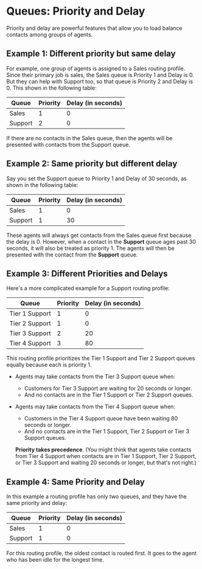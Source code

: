 # Queues: Priority and Delay<a name="concepts-routing-profiles-priority"></a>

Priority and delay are powerful features that allow you to load balance contacts among groups of agents\. 

## Example 1: Different priority but same delay<a name="concepts-routing-profiles-priority-example1"></a>

For example, one group of agents is assigned to a Sales routing profile\. Since their primary job is sales, the Sales queue is Priority 1 and Delay is 0\. But they can help with Support too, so that queue is Priority 2 and Delay is 0\. This shown in the following table:


| Queue | Priority | Delay \(in seconds\) | 
| --- | --- | --- | 
|  Sales  |  1  |  0  | 
|  Support  |  2  |  0  | 

If there are no contacts in the Sales queue, then the agents will be presented with contacts from the Support queue\. 

## Example 2: Same priority but different delay<a name="concepts-routing-profiles-priority-example2"></a>

Say you set the Support queue to Priority 1 and Delay of 30 seconds, as shown in the following table: 


| Queue | Priority | Delay \(in seconds\) | 
| --- | --- | --- | 
|  Sales  |  1  |  0  | 
|  Support  |  1  |  30  | 

These agents will always get contacts from the Sales queue first because the delay is 0\. However, when a contact in the **Support** queue ages past 30 seconds, it will also be treated as priority 1\. The agents will then be presented with the contact from the **Support** queue\. 

## Example 3: Different Priorities and Delays<a name="concepts-routing-profiles-priority-example3"></a>

Here's a more complicated example for a Support routing profile:


| Queue | Priority | Delay \(in seconds\) | 
| --- | --- | --- | 
|  Tier 1 Support  |  1  |  0  | 
|  Tier 2 Support  |  1  |  0  | 
|  Tier 3 Support  |  2  |  20  | 
|  Tier 4 Support  |  3  |  80  | 

This routing profile prioritizes the Tier 1 Support and Tier 2 Support queues equally because each is priority 1\.
+ Agents may take contacts from the Tier 3 Support queue when:
  + Customers for Tier 3 Support are waiting for 20 seconds or longer\.
  + And no contacts are in the Tier 1 Support or Tier 2 Support queues\.
+ Agents may take contacts from the Tier 4 Support queue when:
  + Customers in the Tier 4 Support queue have been waiting 80 seconds or longer\.
  + And no contacts are in the Tier 1 Support, Tier 2 Support or Tier 3 Support queues\.

  **Priority takes precedence**\. \(You might think that agents take contacts from Tier 4 Support when contacts are in Tier 1 Support, Tier 2 Support, or Tier 3 Support and waiting 20 seconds or longer, but that's not right\.\) 

## Example 4: Same Priority and Delay<a name="concepts-routing-profiles-priority-example4"></a>

In this example a routing profile has only two queues, and they have the same priority and delay:


| Queue | Priority | Delay \(in seconds\) | 
| --- | --- | --- | 
|  Sales  |  1  |  0  | 
|  Support  |  1  |  0  | 

For this routing profile, the oldest contact is routed first\. It goes to the agent who has been idle for the longest time\.